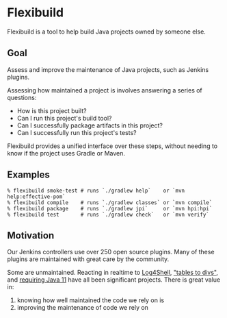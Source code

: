 Flexibuild
==========

Flexibuild is a tool to help build Java projects owned by someone else.

Goal
----

Assess and improve the maintenance of Java projects, such as Jenkins plugins.

Assessing how maintained a project is involves answering a series of questions:
* How is this project built?
* Can I run this project's build tool?
* Can I successfully package artifacts in this project?
* Can I successfully run this project's tests?

Flexibuild provides a unified interface over these steps, without needing to know if
the project uses Gradle or Maven.

Examples
--------

```
% flexibuild smoke-test # runs `./gradlew help`    or `mvn help:effective-pom`
% flexibuild compile    # runs `./gradlew classes` or `mvn compile`
% flexibuild package    # runs `./gradlew jpi`     or `mvn hpi:hpi`
% flexibuild test       # runs `./gradlew check`   or `mvn verify`
```

Motivation
----------

Our Jenkins controllers use over 250 open source plugins.
Many of these plugins are maintained with great care by the community.

Some are unmaintained.
Reacting in realtime to [Log4Shell][log4shell], ["tables to divs"][tables], and [requiring Java 11][java11] have all been significant projects.
There is great value in:

1. knowing how well maintained the code we rely on is
2. improving the maintenance of code we rely on

[log4shell]: https://en.wikipedia.org/wiki/Log4Shell
[tables]: https://www.jenkins.io/changelog-stable/#v2.277.1
[java11]: https://www.jenkins.io/changelog-stable/#v2.361.1

